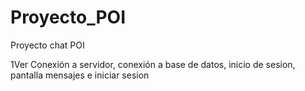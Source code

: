 # Proyecto_POI
Proyecto chat POI

1Ver
Conexión a servidor, conexión a base de datos, inicio de sesion, pantalla mensajes e iniciar sesion
